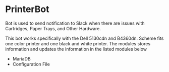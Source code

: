 # PrinterBot
Bot is used to send notification to Slack when there are issues with Cartridges, Paper Trays, and Other Hardware.

This bot works specifically with the Dell 5130cdn and B4360dn. Scheme fits one color printer and one black and white printer. The modules stores information and updates the information in the listed modules below
- MariaDB
- Configuration File

